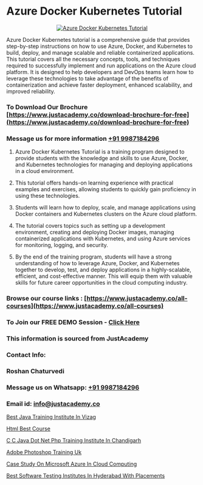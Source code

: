 # Azure Docker Kubernetes Tutorial

<p align="center">
  <a href="https://justacademy.co/course-detail/microsoft-azure-training">
    <img src="https://justacademy.co/storage2/course_image/1708336833_course_image.png" alt="Azure Docker Kubernetes Tutorial">
  </a>
</p>


Azure Docker Kubernetes tutorial is a comprehensive guide that provides step-by-step instructions on how to use Azure, Docker, and Kubernetes to build, deploy, and manage scalable and reliable containerized applications. This tutorial covers all the necessary concepts, tools, and techniques required to successfully implement and run applications on the Azure cloud platform. It is designed to help developers and DevOps teams learn how to leverage these technologies to take advantage of the benefits of containerization and achieve faster deployment, enhanced scalability, and improved reliability.
### To Download Our Brochure [https://www.justacademy.co/download-brochure-for-free](https://www.justacademy.co/download-brochure-for-free)
### Message us for more information [+91 9987184296](https://api.whatsapp.com/send?phone=919987184296)
1) Azure Docker Kubernetes Tutorial is a training program designed to provide students with the knowledge and skills to use Azure, Docker, and Kubernetes technologies for managing and deploying applications in a cloud environment.

2) This tutorial offers hands-on learning experience with practical examples and exercises, allowing students to quickly gain proficiency in using these technologies.

3) Students will learn how to deploy, scale, and manage applications using Docker containers and Kubernetes clusters on the Azure cloud platform.

4) The tutorial covers topics such as setting up a development environment, creating and deploying Docker images, managing containerized applications with Kubernetes, and using Azure services for monitoring, logging, and security.

5) By the end of the training program, students will have a strong understanding of how to leverage Azure, Docker, and Kubernetes together to develop, test, and deploy applications in a highly-scalable, efficient, and cost-effective manner. This will equip them with valuable skills for future career opportunities in the cloud computing industry.

### Browse our course links : [https://www.justacademy.co/all-courses](https://www.justacademy.co/all-courses) 
### To Join our FREE DEMO Session - [Click Here](https://www.justacademy.co/register-for-course-demo)


### This information is sourced from JustAcademy
### Contact Info:
### Roshan Chaturvedi
### Message us on Whatsapp: [+91 9987184296](https://api.whatsapp.com/send?phone=919987184296)
### Email id: [info@justacademy.co](mailto:info@justacademy.co)
                
[Best Java Training Institute In Vizag](https://www.linkedin.com/pulse/best-java-training-institute-vizag-justacademy-austin-fal9f?trackingId=Zdf8t8EjUAZZU4szkb7FNw%3D%3D&lipi=urn%3Ali%3Apage%3Ad_flagship3_company_admin%3BrhDqhIEPSEqTPBwm7X%2FbEg%3D%3D)

[Html Best Course](https://www.linkedin.com/pulse/html-best-course-justacademy-boston-kleve?trackingId=fcsVOfAH1YaUZ%2BLmvPWKww%3D%3D&lipi=urn%3Ali%3Apage%3Ad_flagship3_company_admin%3BTbY8fN%2BZSiWS3%2FqQQu1Jtw%3D%3D)

[C C Java Dot Net Php Training Institute In Chandigarh](https://medium.com/@ranemanish460/c-c-java-dot-net-php-training-institute-in-chandigarh-3481eb97fbd9)

[Adobe Photoshop Training Uk](https://medium.com/@AkashSingh2052/adobe-photoshop-training-uk-1d1f44f436d8)

[Case Study On Microsoft Azure In Cloud Computing](https://justacademyin.github.io/justacademy/Case-Study-On-Microsoft-Azure-In-Cloud-Computing)

[Best Software Testing Institutes In Hyderabad With Placements](https://justacademyin.github.io/justacademy/Best-Software-Testing-Institutes-In-Hyderabad-With-Placements)

